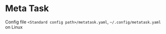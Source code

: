 # Meta Task

Config file `<Standard config path>/metatask.yaml`, `~/.config/metatask.yaml` on Linux
